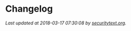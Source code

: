 # Changelog

_Last updated at 2018-03-17 07:30:08 by [securitytext.org](https://securitytext.org)._

